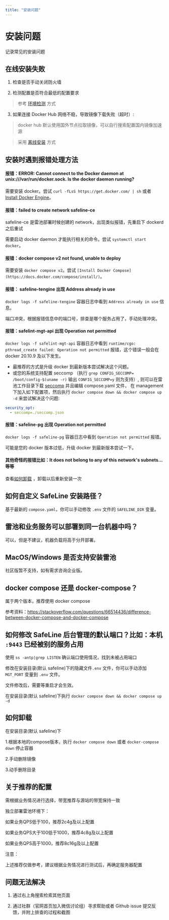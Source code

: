 ```yaml
---
title: "安装问题"
---
```


# 安装问题

记录常见的安装问题

## 在线安装失败

1. 检查是否手动关闭防火墙

2. 检测配置是否符合最低的配置要求

> 参考 [环境检测](/guide/install#环境检测) 方式

3. 如果连接 Docker Hub 网络不稳，导致镜像下载失败（超时）:

> docker hub 默认使用国外节点拉取镜像，可以自行搜索配置国内镜像加速源

> 采用 [离线安装](/guide/install#离线安装) 方式

## 安装时遇到报错处理方法

#### 报错：ERROR: Cannot connect to the Docker daemon at unix:///var/run/docker.sock. Is the docker daemon running?

需要安装 docker。尝试 `curl -fLsS https://get.docker.com/ | sh` 或者 [Install Docker Engine](https://docs.docker.com/engine/install/)。

#### 报错：failed to create network safeline-ce

safeline-ce 是雷池部署时候创建的 network，出现类似报错，先重启下 dockerd 之后重试

需要启动 docker daemon 才能执行相关的命令。尝试 `systemctl start docker`。

#### 报错：docker compose v2 not found, unable to deploy

需要安装 `docker compose v2`。尝试 `[Install Docker Compose](https://docs.docker.com/compose/install/)`。

#### 报错： safeline-tengine 出现 Address already in use

`docker logs -f safeline-tengine` 容器日志中看到 `Address already in use` 信息。

端口冲突，根据报错信息中的端口号，排查是哪个服务占用了，手动处理冲突。

#### 报错：safelint-mgt-api 出现 Operation not permitted

`docker logs -f safelint-mgt-api` 容器日志中看到 `runtime/cgo: pthread_create failed: Operation not permitted` 报错，这个错误一般会在 docker 20.10.9 及以下发生。

- 最推荐的方式是升级 docker 到最新版本尝试解决这个问题。
- 或您的系统支持配置 seccomp （执行 `grep CONFIG_SECCOMP= /boot/config-$(uname -r)` 输出 `CONFIG_SECCOMP=y` 则为支持）,
  则可以在雷池工作目录下载 [seccomp](https://waf-ce.chaitin.cn/release/latest/seccomp.json) 并且编辑 compose.yaml 文件，
  在 management 下加入如下配置项，然后执行 `docker compose down && docker compose up -d` 来尝试解决这个问题:

```yaml
security_opt:
  - seccomp=./seccomp.json
```

#### 报错：safeline-pg 出现 Operation not permitted

`docker logs -f safeline-pg` 容器日志中看到 `Operation not permitted` 报错。

可能是您的 docker 版本过低，升级 docker 到最新版本尝试一下。

#### 其他奇怪的报错比如：It does not belong to any of this network's subnets...等等

查看[如何卸载](#如何卸载) ，卸载以后重新安装一次

## 如何自定义 SafeLine 安装路径？

基于最新的 `compose.yaml`，你可以手动修改 `.env` 文件的 `SAFELINE_DIR` 变量。

## 雷池和业务服务可以部署到同一台机器中吗？

可以，但是不建议，机器负载将高于分开部署。

## MacOS/Windows 是否支持安装雷池

社区版暂不支持，如有需求咨询企业版。

## docker compose 还是 docker-compose？

属于两个版本，推荐使用 docker compose

参考资料：https://stackoverflow.com/questions/66514436/difference-between-docker-compose-and-docker-compose

## 如何修改 SafeLine 后台管理的默认端口？比如：本机 `:9443` 已经被别的服务占用

使用 `ss -antp|grep LISTEN` 确认端口使用情况，找到未被占用端口

修改在安装目录(默认 safeline)下的隐藏文件`.env` 文件，你可以手动添加 `MGT_PORT` 变量到 `.env` 文件。

文件修改后，需要等重启才会生效。

在安装目录(默认 safeline)下执行 `docker compose down && docker compose up -d`

## 如何卸载

在安装目录(默认 safeline)下

1.根据本地的compose版本，执行 `docker compose down` 或者 `docker-compose down` 停止容器

2.手动删除镜像

3.动手删除目录

## 关于推荐的配置

需根据业务情况进行选择，带宽推荐与源站的带宽保持一致

独立部署雷池环境下：

如果业务QPS低于100，推荐2c4g及以上配置

如果业务QPS大于100低于1000，推荐4c8g及以上配置

如果业务QPS高于1000，推荐8c16g及以上配置

注意：

上述推荐仅做参考，建议根据业务情况进行测试后，再确定服务器配置 


## 问题无法解决

1. 通过右上角搜索检索其他页面

2. 通过社群（官网首页加入微信讨论组）寻求帮助或者 Github issue 提交反馈，并附上排查的过程和截图
